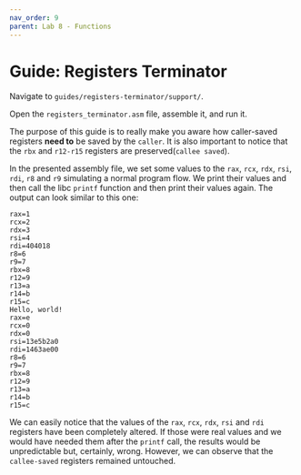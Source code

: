 ```yaml
---
nav_order: 9
parent: Lab 8 - Functions
---
```


# Guide: Registers Terminator

Navigate to `guides/registers-terminator/support/`.

Open the `registers_terminator.asm` file, assemble it, and run it.

The purpose of this guide is to really make you aware how caller-saved registers **need to** be saved by the `caller`.
It is also important to notice that the `rbx` and `r12-r15` registers are preserved(`callee saved`).

In the presented assembly file, we set some values to the `rax`, `rcx`, `rdx`, `rsi`, `rdi`, `r8` and `r9` simulating a normal program flow.
We print their values and then call the libc `printf` function and then print their values again.
The output can look similar to this one:

```console
rax=1
rcx=2
rdx=3
rsi=4
rdi=404018
r8=6
r9=7
rbx=8
r12=9
r13=a
r14=b
r15=c
Hello, world!
rax=e
rcx=0
rdx=0
rsi=13e5b2a0
rdi=1463ae00
r8=6
r9=7
rbx=8
r12=9
r13=a
r14=b
r15=c
```

We can easily notice that the values of the `rax`, `rcx`, `rdx`, `rsi` and `rdi` registers have been completely altered.
If those were real values and we would have needed them after the `printf` call, the results would be unpredictable but, certainly, wrong.
However, we can observe that the `callee-saved` registers remained untouched.
